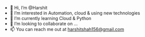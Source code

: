 - 👋 Hi, I’m @Harshit
- 👀 I’m interested in Automation, cloud & using new technologies
- 🌱 I’m currently learning Cloud & Python
- 💞️ I’m looking to collaborate on ...
- 📫 You can reach me out at harshitshah156@gmail.com

<!---
Harshitautomation/Harshitautomation is a ✨ special ✨ repository because its `README.md` (this file) appears on your GitHub profile.
You can click the Preview link to take a look at your changes.
--->
